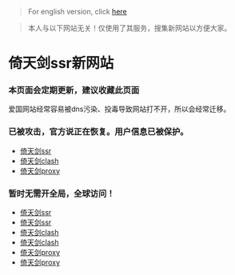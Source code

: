 > For english version, click [here](./yitianjian_ss_new_site.md)

> 本人与以下网站无关！仅使用了其服务，搜集新网站以方便大家。
# 倚天剑ssr新网站

### 本页面会定期更新，建议收藏此页面
爱国网站经常容易被dns污染、投毒导致网站打不开，所以会经常迁移。
### 已被攻击，官方说正在恢复。用户信息已被保护。
 - [倚天剑ssr](https://a.hidexx.com)
 - [倚天剑clash](https://b.hidexx.com)
 - [倚天剑proxy](https://c.hidexx.com)

 
### 暂时无需开全局，全球访问！
- [倚天剑ssr](https://a.aiguobit.com)
- [倚天剑ssr](https://b.aiguobit.com)
- [倚天剑clash](https://c.aiguobit.com)
- [倚天剑clash](https://d.aiguobit.com)
- [倚天剑proxy](https://e.aiguobit.com)
- [倚天剑proxy](https://f.aiguobit.com)

